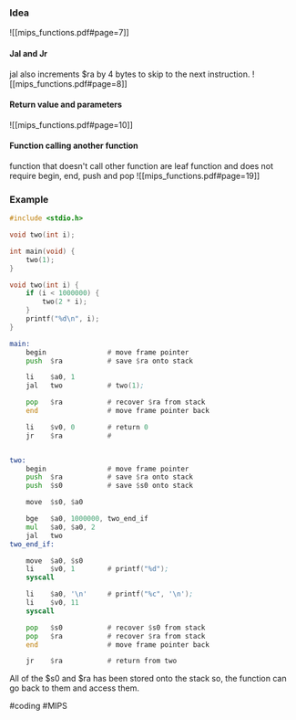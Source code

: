 ### Idea
![[mips_functions.pdf#page=7]]
#### Jal and Jr
jal also increments $ra by 4 bytes to skip to the next instruction.
![[mips_functions.pdf#page=8]]
#### Return value and parameters
![[mips_functions.pdf#page=10]]
#### Function calling another function
function that doesn't call other function are leaf function and does not require begin, end, push and pop
![[mips_functions.pdf#page=19]]

### Example
```c
#include <stdio.h>

void two(int i);

int main(void) {
    two(1);
}

void two(int i) {
    if (i < 1000000) {
        two(2 * i);
    }
    printf("%d\n", i);
}
```

```asm
main:
    begin               # move frame pointer
    push  $ra           # save $ra onto stack

    li    $a0, 1
    jal   two           # two(1);

    pop   $ra           # recover $ra from stack
    end                 # move frame pointer back

    li    $v0, 0        # return 0
    jr    $ra           #


two:
    begin               # move frame pointer
    push  $ra           # save $ra onto stack
    push  $s0           # save $s0 onto stack

    move  $s0, $a0

    bge   $a0, 1000000, two_end_if
    mul   $a0, $a0, 2
    jal   two
two_end_if:

    move  $a0, $s0
    li    $v0, 1        # printf("%d");
    syscall

    li    $a0, '\n'     # printf("%c", '\n');
    li    $v0, 11
    syscall

    pop   $s0           # recover $s0 from stack
    pop   $ra           # recover $ra from stack
    end                 # move frame pointer back

    jr    $ra           # return from two
```
All of the $s0 and $ra has been stored onto the stack so, the function can go back to them 
and access them.

#coding #MIPS



